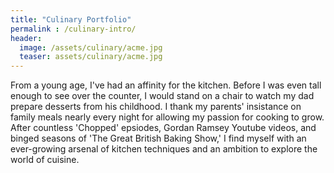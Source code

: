 ```yaml
---
title: "Culinary Portfolio"
permalink : /culinary-intro/
header:
  image: /assets/culinary/acme.jpg
  teaser: assets/culinary/acme.jpg
---
```

From a young age, I've had an affinity for the kitchen. Before I was even tall enough to see over the counter, I would stand on a chair to watch my dad prepare desserts from his childhood. I thank my parents' insistance on family meals nearly every night for allowing my passion for cooking to grow. After countless 'Chopped' epsiodes, Gordan Ramsey Youtube videos, and binged seasons of 'The Great British Baking Show,' I find myself with an ever-growing arsenal of kitchen techniques and an ambition to explore the world of cuisine.